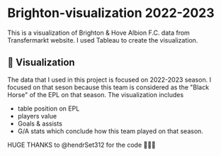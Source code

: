 # Brighton-visualization 2022-2023
This is a visualization of Brighton &amp; Hove Albion F.C. data from Transfermarkt website. I used Tableau to create the visualization.

## 🥅 Visualization
The data that I used in this project is focused on 2022-2023 season. I focused on that seson because this team is considered as the "Black Horse" of the EPL on that season.
The visualization includes 
  - table position on EPL
  - players value
  - Goals & assists
  - G/A stats which conclude how this team played on that season.

HUGE THANKS to @hendrSet312 for the code 🙏🙏🙏
